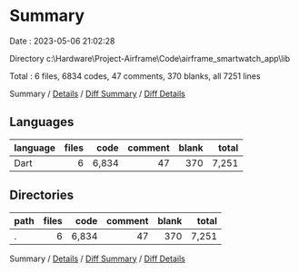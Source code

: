 # Summary

Date : 2023-05-06 21:02:28

Directory c:\\Hardware\\Project-Airframe\\Code\\airframe_smartwatch_app\\lib

Total : 6 files,  6834 codes, 47 comments, 370 blanks, all 7251 lines

Summary / [Details](details.md) / [Diff Summary](diff.md) / [Diff Details](diff-details.md)

## Languages
| language | files | code | comment | blank | total |
| :--- | ---: | ---: | ---: | ---: | ---: |
| Dart | 6 | 6,834 | 47 | 370 | 7,251 |

## Directories
| path | files | code | comment | blank | total |
| :--- | ---: | ---: | ---: | ---: | ---: |
| . | 6 | 6,834 | 47 | 370 | 7,251 |

Summary / [Details](details.md) / [Diff Summary](diff.md) / [Diff Details](diff-details.md)
